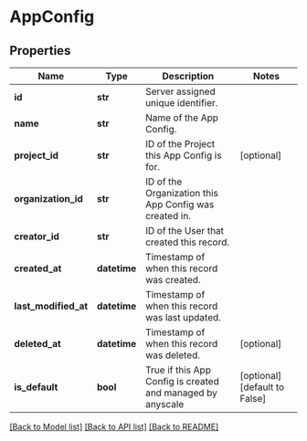 # AppConfig

## Properties
Name | Type | Description | Notes
------------ | ------------- | ------------- | -------------
**id** | **str** | Server assigned unique identifier. | 
**name** | **str** | Name of the App Config. | 
**project_id** | **str** | ID of the Project this App Config is for. | [optional] 
**organization_id** | **str** | ID of the Organization this App Config was created in. | 
**creator_id** | **str** | ID of the User that created this record. | 
**created_at** | **datetime** | Timestamp of when this record was created. | 
**last_modified_at** | **datetime** | Timestamp of when this record was last updated. | 
**deleted_at** | **datetime** | Timestamp of when this record was deleted. | [optional] 
**is_default** | **bool** | True if this App Config is created and managed by anyscale | [optional] [default to False]

[[Back to Model list]](../README.md#documentation-for-models) [[Back to API list]](../README.md#documentation-for-api-endpoints) [[Back to README]](../README.md)


